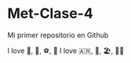 # Met-Clase-4

Mi primer repositorio en Github

I love :icecream:, :football:, :soccer:, :pizza:
I love :argentina:, :taco:, 🏖️, 🚴‍♂️
